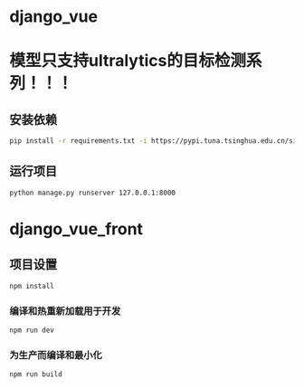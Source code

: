# django_vue 
# 模型只支持ultralytics的目标检测系列！！！

## 安装依赖
```sh
pip install -r requirements.txt -i https://pypi.tuna.tsinghua.edu.cn/simple
```
## 运行项目
``` sh
python manage.py runserver 127.0.0.1:8000
```

# django_vue_front

## 项目设置

```sh
npm install
```

### 编译和热重新加载用于开发

```sh
npm run dev
```

### 为生产而编译和最小化

```sh
npm run build
```


